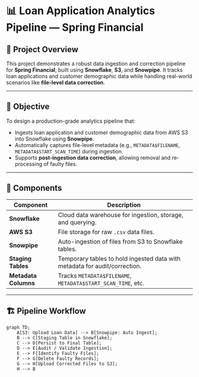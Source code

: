 # 📊 Loan Application Analytics Pipeline — Spring Financial

## 🚀 Project Overview

This project demonstrates a robust data ingestion and correction pipeline for **Spring Financial**, built using **Snowflake**, **S3**, and **Snowpipe**. It tracks loan applications and customer demographic data while handling real-world scenarios like **file-level data correction**.

---

## 🎯 Objective

To design a production-grade analytics pipeline that:

- Ingests loan application and customer demographic data from AWS S3 into Snowflake using **Snowpipe**.
- Automatically captures file-level metadata (e.g., `METADATA$FILENAME`, `METADATA$START_SCAN_TIME`) during ingestion.
- Supports **post-ingestion data correction**, allowing removal and re-processing of faulty files.

---

## 🧩 Components

| Component          | Description                                                                 |
|--------------------|-----------------------------------------------------------------------------|
| **Snowflake**      | Cloud data warehouse for ingestion, storage, and querying.                  |
| **AWS S3**         | File storage for raw `.csv` data files.                                     |
| **Snowpipe**       | Auto-ingestion of files from S3 to Snowflake tables.                        |
| **Staging Tables** | Temporary tables to hold ingested data with metadata for audit/correction.  |
| **Metadata Columns** | Tracks `METADATA$FILENAME`, `METADATA$START_SCAN_TIME`, etc.              |

---

## 🏗️ Pipeline Workflow

```mermaid
graph TD;
    A[S3: Upload Loan Data] --> B[Snowpipe: Auto Ingest];
    B --> C[Staging Table in Snowflake];
    C --> D[Persist to Final Table];
    D --> E[Audit / Validate Ingestion];
    E --> F[Identify Faulty Files];
    F --> G[Delete Faulty Records];
    G --> H[Upload Corrected Files to S3];
    H --> B



